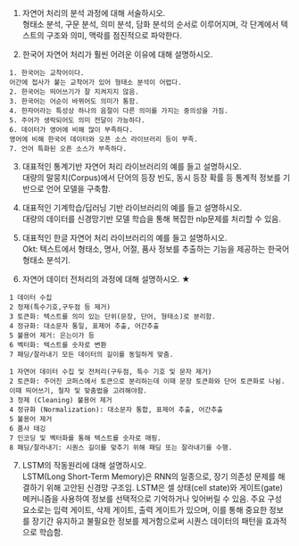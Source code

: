 1. 자연어 처리의 분석 과정에 대해 서술하시오.  
형태소 분석, 구문 분석, 의미 분석, 담화 분석의 순서로 이루어지며, 각 단계에서 텍스트의 구조와 의미, 맥락를 점진적으로 파악한다.

2. 한국어 자연어 처리가 훨씬 어려운 이유에 대해 설명하시오.
```
1. 한국어는 교착어이다.
어간에 접사가 붙는 교착어가 있어 형태소 분석이 어렵다.
2. 한국어는 띄어쓰기가 잘 지켜지지 않음.
3. 한국어는 어순이 바뀌어도 의미가 통함.
4. 한자어라는 특성상 하나의 음절이 다른 의미를 가지는 중의성을 가짐.
5. 주어가 생락되어도 의미 전달이 가능하다.
6. 데이터가 영어에 비해 많이 부족하다.
영어에 비해 한국어 데이터와 오픈 소스 라이브러리 등이 부족.
7. 언어 특화된 오픈 소스가 부족하다.
```

3. 대표적인 통계기반 자연어 처리 라이브러리의 예를 들고 설명하시오.  
대량의 말뭉치(Corpus)에서 단어의 등장 빈도, 동시 등장 확률 등 통계적 정보를 기반으로 언어 모델을 구축함.

4. 대표적인 기계학습/딥러닝 기반 라이브러리의 예를 들고 설명하시오.  
대량의 데이터를 신경망기반 모델 학습을 통해 복잡한 nlp문제를 처리할 수 있음.

5. 대표적인 한글 자연어 처리 라이브러리의 예를 들고 설명하시오.  
Okt: 텍스트에서 형태소, 명사, 어절, 품사 정보를 추출하는 기능을 제공하는 한국어 형태소 분석기.

6. 자연어 데이터 전처리의 과정에 대해 설명하시오. ★
```
1 데이터 수집
2 정제(특수기호,구두점 등 제거)
3 토큰화: 텍스트를 의미 있는 단위(문장, 단어, 형태소)로 분리함.
4 정규화: 대소문자 통일, 표제어 추출, 어간추출
5 불용어 제거: 은는이가 등
6 벡터화: 텍스트를 숫자로 변환
7 패딩/잘라내기 모든 데이터의 길이를 동일하게 맞춤.
```

```
1 자연어 데이터 수집 및 전처리(구두점, 특수 기호 및 문자 제거)
2 토큰화: 주어진 코퍼스에서 토큰으로 분리하는데 이때 문장 토큰화와 단어 토큰화로 나뉨. 이때 띄어쓰기, 철자 및 맞춤법을 고려해야함.
3 정제 (Cleaning) 불용어 제거
4 정규화 (Normalization): 대소문자 통합, 표제어 추출, 어간추출
5 불용어 제거
6 품사 태깅
7 인코딩 및 벡터화를 통해 텍스트를 숫자로 매핑.
8 패딩/잘라내기: 시퀀스 길이를 맞추기 위해 패딩 또는 잘라내기를 수행.
```

7. LSTM의 작동원리에 대해 설명하시오.  
LSTM(Long Short-Term Memory)은 RNN의 일종으로, 장기 의존성 문제를 해결하기 위해 고안된 신경망 구조임. LSTM은 셀 상태(cell state)와 게이트(gate) 메커니즘을 사용하여 정보를 선택적으로 기억하거나 잊어버릴 수 있음. 주요 구성 요소로는 입력 게이트, 삭제 게이트, 출력 게이트가 있으며, 이를 통해 중요한 정보를 장기간 유지하고 불필요한 정보를 제거함으로써 시퀀스 데이터의 패턴을 효과적으로 학습함.